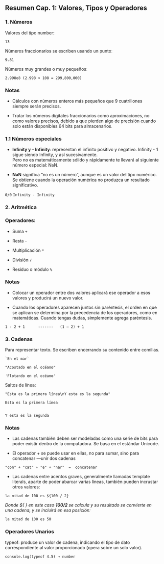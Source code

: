## Resumen Cap. 1: Valores, Tipos y Operadores 

### 1. Números 

Valores del tipo number: 
 
`13` 

Números fraccionarios se escriben usando un punto: 

`9.81` 

Números muy grandes o muy pequeños: 

`2.998e8 (2.998 × 108 = 299,800,000)`

### **Notas** 
* Cálculos con números enteros más pequeños que 9 cuatrillones siempre serán precisos. 

* Tratar los números digitales fraccionarios como aproximaciones, no como valores precisos, debido a que pierden algo de precisión cuando solo están disponibles 64 bits para almacenarlos. 


### 1.1 Números especiales 

* **Infinity y – Infinity**: representan el infinito positivo y negativo. Infinity - 1 sigue siendo Infinity, y así sucesivamente.  
Pero no es matemáticamente sólido y rápidamente te llevará al siguiente número especial: NaN. 

* **NaN** significa “no es un número”, aunque es un valor del tipo numérico. Se obtiene cuando la operación numérica no produzca un resultado significativo.

`0/0`   `Infinity - Infinity` 

### 2. Aritmética 

### Operadores: 

* Suma  `+` 

* Resta `-` 

* Multiplicación `*` 

* División `/`
* Residuo o módulo `%` 

 
### **Notas** 
* Colocar un operador entre dos valores aplicará ese operador a esos valores y producirá un nuevo valor.  

* Cuando los operadores aparecen juntos sin paréntesis, el orden en que se aplican se determina por la precedencia de los operadores, como en matemáticas. Cuando tengas dudas, simplemente agrega paréntesis. 

`1 - 2 + 1      -------   (1 – 2) + 1` 

### 3. Cadenas 

Para representar texto. Se escriben encerrando su contenido entre comillas.  

```
`En el mar` 

"Acostado en el océano" 

'Flotando en el océano' 
```
Saltos de línea:  

`"Esta es la primera línea\nY esta es la segunda"`

```
Esta es la primera línea 
 

Y esta es la segunda 
```
 
### **Notas**
* Las cadenas también deben ser modeladas como una serie de bits para poder existir dentro de la computadora. Se basa en el estándar Unicode. 

* El operador + se puede usar en ellas, no para sumar, sino para concatenar —unir dos cadenas 

`"con" + "cat" + "e" + "nar"  =  concatenar`

* Las cadenas entre acentos graves, generalmente llamadas template literals, aparte de poder abarcar varias líneas, también pueden incrustar otros valores:

`la mitad de 100 es ${100 / 2}` 

*Donde ${  } en este caso **100/2** se calcula y su resultado se convierte en una cadena, y se incluirá en esa posición:*

`la mitad de 100 es 50`

### **Operadores Unarios**
typeof:  produce un valor de cadena, indicando el tipo de dato correspondiente al valor proporcionado (opera sobre un solo valor). 

`console.log(typeof 4.5) → number`


